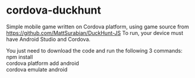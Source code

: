 # cordova-duckhunt
Simple mobile game written on Cordova platform, using game source from https://github.com/MattSurabian/DuckHunt-JS To run, your device must have Android Studio and Cordova.<br>

You just need to download the code and run the following 3 commands:<br>
 npm install<br>
 cordova platform add android<br>
 cordova emulate android<br>
